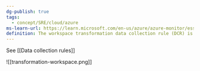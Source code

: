 ```yaml
---
dg-publish: true
tags:
  - concept/SRE/cloud/azure 
ms-learn-url: https://learn.microsoft.com/en-us/azure/azure-monitor/essentials/data-collection-transformations-workspace
definition: The workspace transformation data collection rule (DCR) is a special DCR that's applied directly to a Log Analytics workspace.
---
```

See [[Data collection rules]]

![[transformation-workspace.png]]